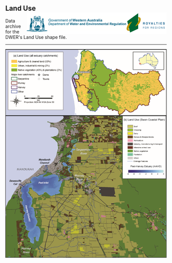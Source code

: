 ## Land Use   <img src="https://github.com/AquaticEcoDynamics/Peel_ARC/blob/master/Images/Logos/dwer.png" align="right">

Data archive for the DWER's Land Use shape file.

---



<img src="https://github.com/AquaticEcoDynamics/Peel_ARC/blob/master/Images/Landuses.png">


